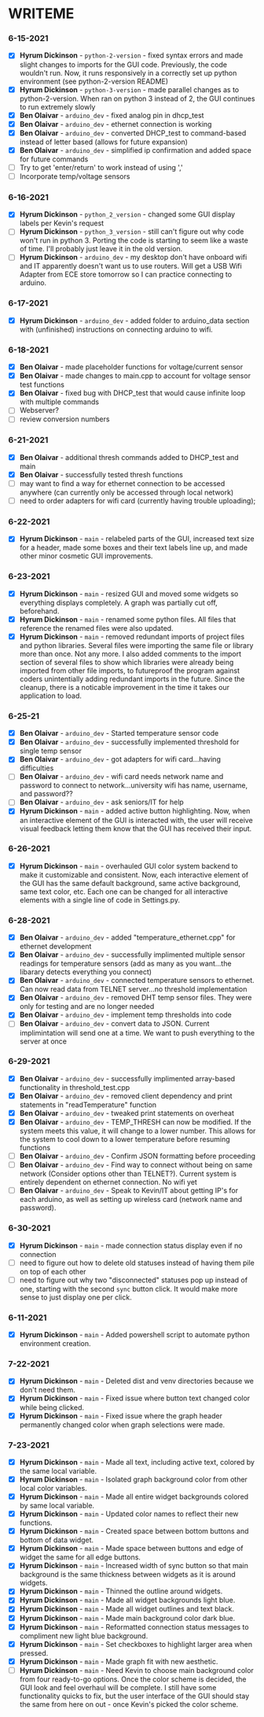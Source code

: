 # WRITEME

### 6-15-2021
- [X] **Hyrum Dickinson** - `python-2-version` - fixed syntax errors and made slight changes to imports for the GUI code. Previously, the code wouldn't run. Now, it runs responsively in a correctly set up python environment (see python-2-version README)
- [X] **Hyrum Dickinson** - `python-3-version` - made parallel changes as to python-2-version. When ran on python 3 instead of 2, the GUI continues to run extremely slowly
- [X] **Ben Olaivar** - `arduino_dev` - fixed analog pin in dhcp_test
- [X] **Ben Olaivar** - `arduino_dev` - ethernet connection is working
- [X] **Ben Olaivar** - `arduino_dev` - converted DHCP_test to command-based instead of letter based (allows for future expansion)
- [X] **Ben Olaivar** - `arduino_dev` - simplified ip confirmation and added space for future commands
- [ ] Try to get 'enter/return' to work instead of using ','
- [ ] Incorporate temp/voltage sensors 

### 6-16-2021
- [X] **Hyrum Dickinson** - `python_2_version` - changed some GUI display labels per Kevin's request
- [ ] **Hyrum Dickinson** - `python_3_version` - still can't figure out why code won't run in python 3. Porting the code is starting to seem like a waste of time. I'll probably just leave it in the old version. 
- [ ] **Hyrum Dickinson** - `arduino_dev` - my desktop don't have onboard wifi and IT apparently doesn't want us to use routers. Will get a USB Wifi Adapter from ECE store tomorrow so I can practice connecting to arduino.

### 6-17-2021
- [X] **Hyrum Dickinson** - `arduino_dev` - added folder to arduino_data section with (unfinished) instructions on connecting arduino to wifi. 

### 6-18-2021
- [X] **Ben Olaivar** - made placeholder functions for voltage/current sensor
- [X] **Ben Olaivar** - made changes to main.cpp to account for voltage sensor test functions
- [X] **Ben Olaivar** - fixed bug with DHCP_test that would cause infinite loop with multiple commands
- [ ] Webserver?
- [ ] review conversion numbers

### 6-21-2021
- [X] **Ben Olaivar** - additional thresh commands added to DHCP_test and main
- [X] **Ben Olaivar** - successfully tested thresh functions
- [ ] may want to find a way for ethernet connection to be accessed anywhere (can currently only be accessed through local network)
- [ ] need to order adapters for wifi card (currently having trouble uploading);

### 6-22-2021
- [X] **Hyrum Dickinson** - `main` - relabeled parts of the GUI, increased text size for a header, made some boxes and their text labels line up, and made other minor cosmetic GUI improvements.


### 6-23-2021
- [X] **Hyrum Dickinson** - `main` - resized GUI and moved some widgets so everything displays completely. A graph was partially cut off, beforehand.
- [X] **Hyrum Dickinson** - `main` - renamed some python files. All files that reference the renamed files were also updated.
- [X] **Hyrum Dickinson** - `main` - removed redundant imports of project files and python libraries. Several files were importing the same file or library more than once. Not any more. I also added comments to the import section of several files to show which libraries were already being imported from other file imports, to futureproof the program against coders unintentially adding redundant imports in the future. Since the cleanup, there is a noticable improvement in the time it takes our application to load.

### 6-25-21
- [X]  **Ben Olaivar** - `arduino_dev` - Started temperature sensor code
- [X]  **Ben Olaivar** - `arduino_dev` - successfully implemented threshold for single temp sensor
- [X]  **Ben Olaivar** - `arduino_dev` - got adapters for wifi card...having difficulties
- [ ]  **Ben Olaivar** - `arduino_dev` - wifi card needs network name and password to connect to network...university wifi has name, username, and password??
- [ ]  **Ben Olaivar** - `arduino_dev` - ask seniors/IT for help
- [X] **Hyrum Dickinson** - `main` - added active button highlighting. Now, when an interactive element of the GUI is interacted with, the user will receive visual feedback letting them know that the GUI has received their input.

### 6-26-2021
- [X] **Hyrum Dickinson** - `main` - overhauled GUI color system backend to make it customizable and consistent. Now, each interactive element of the GUI has the same default background, same active background, same text color, etc. Each one can be changed for all interactive elements with a single line of code in Settings.py.

### 6-28-2021
- [X] **Ben Olaivar** - `arduino_dev` - added "temperature_ethernet.cpp" for ethernet development
- [X] **Ben Olaivar** - `arduino_dev` - successfully implimented multiple sensor readings for temperature sensors (add as many as you want...the libarary detects everything you connect)
- [X] **Ben Olaivar** - `arduino_dev` - connected temperature sensors to ethernet. Can now read data from TELNET server...no threshold implementation
- [X] **Ben Olaivar** - `arduino_dev` - removed DHT temp sensor files. They were only for testing and are no longer needed
- [X] **Ben Olaivar** - `arduino_dev` - implement temp thresholds into code
- [ ] **Ben Olaivar** - `arduino_dev` - convert data to JSON. Current implimintation will send one at a time. We want to push everything to the server at once

### 6-29-2021
- [X] **Ben Olaivar** - `arduino_dev` - successfully implimented array-based functionality in threshold_test.cpp
- [X] **Ben Olaivar** - `arduino_dev` - removed client dependency and print statements in "readTemperature" function
- [X] **Ben Olaivar** - `arduino_dev` - tweaked print statements on overheat
- [X] **Ben Olaivar** - `arduino_dev` - TEMP_THRESH can now be modified. If the system meets this value, it will change to a lower number. This allows for the system to cool down to a lower temperature before resuming functions
- [ ] **Ben Olaivar** - `arduino_dev` - Confirm JSON formatting before proceeding
- [ ] **Ben Olaivar** - `arduino_dev` - Find way to connect without being on same network (Consider options other than TELNET?). Current system is entirely dependent on ethernet connection. No wifi yet
- [ ] **Ben Olaivar** - `arduino_dev` - Speak to Kevin/IT about getting IP's for each arduino, as well as setting up wireless card (network name and password).

### 6-30-2021
- [X] **Hyrum Dickinson** - `main` - made connection status display even if no connection
- [ ] need to figure out how to delete old statuses instead of having them pile on top of each other
- [ ] need to figure out why two "disconnected" statuses pop up instead of one, starting with the second `sync` button click. It would make more sense to just display one per click.

### 6-11-2021
- [X] **Hyrum Dickinson** - `main` - Added powershell script to automate python environment creation.

### 7-22-2021
- [X] **Hyrum Dickinson** - `main` - Deleted dist and venv directories because we don't need them.
- [X] **Hyrum Dickinson** - `main` - Fixed issue where button text changed color while being clicked.
- [X] **Hyrum Dickinson** - `main` - Fixed issue where the graph header permanently changed color when graph selections were made.

### 7-23-2021
- [X] **Hyrum Dickinson** - `main` - Made all text, including active text, colored by the same local variable.
- [X] **Hyrum Dickinson** - `main` - Isolated graph background color from other local color variables.
- [X] **Hyrum Dickinson** - `main` - Made all entire widget backgrounds colored by same local variable.
- [X] **Hyrum Dickinson** - `main` - Updated color names to reflect their new functions.
- [X] **Hyrum Dickinson** - `main` - Created space between bottom buttons and bottom of data widget.
- [X] **Hyrum Dickinson** - `main` - Made space between buttons and edge of widget the same for all edge buttons.
- [X] **Hyrum Dickinson** - `main` - Increased width of sync button so that main background is the same thickness between widgets as it is around widgets.
- [X] **Hyrum Dickinson** - `main` - Thinned the outline around widgets.
- [X] **Hyrum Dickinson** - `main` - Made all widget backgrounds light blue.
- [X] **Hyrum Dickinson** - `main` - Made all widget outlines and text black.
- [X] **Hyrum Dickinson** - `main` - Made main background color dark blue.
- [X] **Hyrum Dickinson** - `main` - Reformatted connection status messages to compliment new light blue background.
- [X] **Hyrum Dickinson** - `main` - Set checkboxes to highlight larger area when pressed.
- [X] **Hyrum Dickinson** - `main` - Made graph fit with new aesthetic.
- [ ] **Hyrum Dickinson** - `main` - Need Kevin to choose main background color from four ready-to-go options. Once the color scheme is decided, the GUI look and feel overhaul will be complete. I still have some functionality quicks to fix, but the user interface of the GUI should stay the same from here on out - once Kevin's picked the color scheme.
